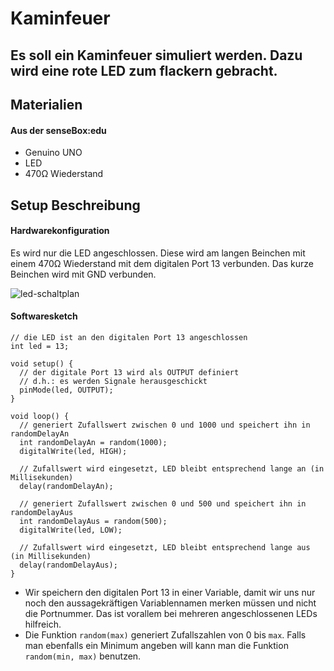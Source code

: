 # Kaminfeuer
## Es soll ein Kaminfeuer simuliert werden. Dazu wird eine rote LED zum flackern gebracht.

## Materialien
#### Aus der senseBox:edu
* Genuino UNO
* LED
* 470Ω Wiederstand

## Setup Beschreibung
#### Hardwarekonfiguration
Es wird nur die LED angeschlossen. Diese wird am langen Beinchen mit einem 470Ω Wiederstand mit dem digitalen Port 13 verbunden. Das kurze Beinchen wird mit GND verbunden.

![led-schaltplan](https://raw.githubusercontent.com/sensebox/resources/master/images/edu/led_schaltplan.png)

#### Softwaresketch

```arduino
// die LED ist an den digitalen Port 13 angeschlossen
int led = 13;

void setup() {
  // der digitale Port 13 wird als OUTPUT definiert
  // d.h.: es werden Signale herausgeschickt
  pinMode(led, OUTPUT);
}

void loop() {
  // generiert Zufallswert zwischen 0 und 1000 und speichert ihn in randomDelayAn
  int randomDelayAn = random(1000);
  digitalWrite(led, HIGH);

  // Zufallswert wird eingesetzt, LED bleibt entsprechend lange an (in Millisekunden)
  delay(randomDelayAn);

  // generiert Zufallswert zwischen 0 und 500 und speichert ihn in randomDelayAus
  int randomDelayAus = random(500);
  digitalWrite(led, LOW);

  // Zufallswert wird eingesetzt, LED bleibt entsprechend lange aus (in Millisekunden)
  delay(randomDelayAus);
}

```

* Wir speichern den digitalen Port 13 in einer Variable, damit wir uns nur noch den aussagekräftigen Variablennamen merken müssen und nicht die Portnummer. Das ist vorallem bei mehreren angeschlossenen LEDs hilfreich.
* Die Funktion `random(max)` generiert Zufallszahlen von 0 bis `max`. Falls man ebenfalls ein Minimum angeben will kann man die Funktion `random(min, max)` benutzen.
